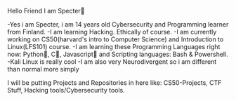 Hello Friend
I am Specter👾

-Yes i am Specter, i am 14 years old Cybersecurity and Programming learner from Finland. 
-I am learning Hacking. Ethically of course.
-I am currently working on CS50(harvard's intro to Computer Science) and Introduction to Linux(LFS101) course.
-I am learning these Programming Languages right now: Python🐍, C💙, Javascript🧡 and Scripting languages: Bash & Powershell.
-Kali Linux is really cool
-I am also very Neurodivergent so i am different than normal more simply

I will be putting Projects and Repositories in here like:
CS50-Projects, CTF Stuff, Hacking tools/Cybersecurity tools.
